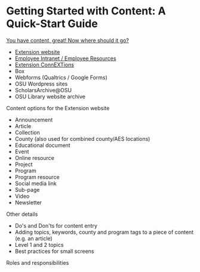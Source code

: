 # Getting Started with Content: A Quick-Start Guide

[You have content, great! Now where should it go?](content-where.md)
  * [Extension website](content-where.md#extension-website)
  * [Employee Intranet / Employee Resources](content-where.md#employee-intranet---employee-resources)
  * [Extension ConnEXTions](content-where.md#extension-connextions)
  * Box
  * Webforms (Qualtrics / Google Forms)
  * OSU Wordpress sites
  * ScholarsArchive@OSU
  * OSU Library website archive

Content options for the Extension website
  * Announcement
  * Article
  * Collection
  * County (also used for combined county/AES locations)
  * Educational document
  * Event
  * Online resource
  * Project
  * Program
  * Program resource
  * Social media link
  * Sub-page
  * Video
  * Newsletter

Other details
  * Do's and Don'ts for content entry
  * Adding topics, keywords, county and program tags to a piece of content (e.g. an article)
  * Level 1 and 2 topics
  * Best practices for small screens

Roles and responsibilities
